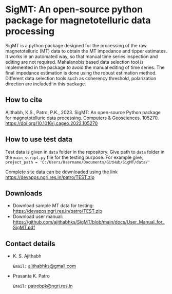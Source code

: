 # SigMT: An open-source python package for magnetotelluric data processing
SigMT is a python package designed for the processing of the raw magnetotelluric (MT) data to obtain the MT impedance and tipper estimates. It works in an automated way, so that manual time series inspection and editing are not required. Mahalanobis based data selection tool is implemented in the package to avoid the manual editing of time series. The final impedance estimation is done using the robust estimation method. Different data selection tools such as coherency threshold, polarization direction are included in this package.

## How to cite
Ajithabh, K.S., Patro, P.K., 2023. SigMT: An open-source Python package for magnetotelluric data processing. Computers & Geosciences. 105270. https://doi.org/10.1016/j.cageo.2022.105270

## How to use test data

Test data is given in `data` folder in the repository. Give path to `data` folder in the `main_script.py` file for the testing purpose. 
For example give, `project_path = 'C:/Users/Username/Documents/GitHub/SigMT/data/'`

Complete site data can be downloaded using the link https://devapps.ngri.res.in/patro/TEST.zip 

## Downloads
* Download sample MT data for testing: https://devapps.ngri.res.in/patro/TEST.zip
* Download user manual: https://github.com/ajithabhks/SigMT/blob/main/docs/User_Manual_for_SigMT.pdf

## Contact details
* K. S. Ajithabh

  `Email:` ajithabhks@gmail.com

* Prasanta K. Patro

  `Email:` patrobpk@ngri.res.in


